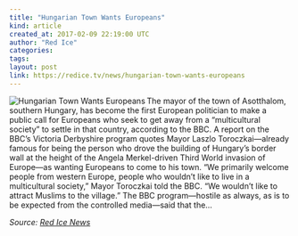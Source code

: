 ```yaml
---
title: "Hungarian Town Wants Europeans"
kind: article
created_at: 2017-02-09 22:19:00 UTC
author: "Red Ice"
categories: 
tags: 
layout: post
link: https://redice.tv/news/hungarian-town-wants-europeans
---
```



<!--
   Hungarian Town Wants Europeans             # => "I Made a Pretty Gem - Planet.rb"
   https://redice.tv/news/hungarian-town-wants-europeans               # => "http://poteland.com/blog/i-made-a-pretty-gem-planet-dot-rb/"
   2017-02-09 22:19:00 UTC              # => "2012-04-14 05:17:00 UTC"
   &lt;img align=&quot;left&quot; alt=&quot;Hungarian Town Wants Europeans&quot; src=&quot;https://rdice.net/a/c/n/17/02092313-Laszlo-main09.9cd7b47f.jpg&quot;&gt; The mayor of the town of Asotthalom, southern Hungary, has become the first European politician to make a public call for Europeans who seek to get away from a “multicultural society” to settle in that country, according to the BBC. A report on the BBC’s Victoria Derbyshire program quotes Mayor Laszlo Toroczkai—already famous for being the person who drove the building of Hungary’s border wall at the height of the Angela Merkel-driven Third World invasion of Europe—as wanting Europeans to come to his town. “We primarily welcome people from western Europe, people who wouldn’t like to live in a multicultural society,” Mayor Toroczkai told the BBC. “We wouldn’t like to attract Muslims to the village.” The BBC program—hostile as always, as is to be expected from the controlled media—said that the…           # => "I’ve been hurting to write this ever since we had the idea of creating a Planet for Cubox..." (Continued)
   Red Ice News              # => "This is where I tell you stuff"
   red-ice-news              # => "this-is-where-i-tell-you-stuff"
   https://redice.tv/news               # => "http://poteland.com/articles"
           # => "programming planet"
                 # => "go ruby jekyll"
                 # => "http://poteland.com/images/site-logo.png"
   Red Ice                 # => "Pablo Astigarraga"
                   # => "poteland"
   http://twitter.com/            # => "http://twitter.com/poteland" -->
<img align="left" alt="Hungarian Town Wants Europeans" src="https://rdice.net/a/c/n/17/02092313-Laszlo-main09.9cd7b47f.jpg"> The mayor of the town of Asotthalom, southern Hungary, has become the first European politician to make a public call for Europeans who seek to get away from a “multicultural society” to settle in that country, according to the BBC. A report on the BBC’s Victoria Derbyshire program quotes Mayor Laszlo Toroczkai—already famous for being the person who drove the building of Hungary’s border wall at the height of the Angela Merkel-driven Third World invasion of Europe—as wanting Europeans to come to his town. “We primarily welcome people from western Europe, people who wouldn’t like to live in a multicultural society,” Mayor Toroczkai told the BBC. “We wouldn’t like to attract Muslims to the village.” The BBC program—hostile as always, as is to be expected from the controlled media—said that the…<div class="">
    <i>Source: <a href="https://redice.tv/news">Red Ice News</a></i>
</div>
